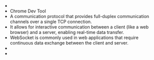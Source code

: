 -
- Chrome Dev Tool
- A communication protocol that provides full-duplex communication channels over a single TCP connection.
- It allows for interactive communication between a client (like a web browser) and a 
  server, enabling real-time data transfer.
- WebSocket is commonly used in web applications that require continuous data exchange between the 
  client and server.
-
-
